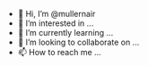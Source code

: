 - 👋 Hi, I’m @mullernair
- 👀 I’m interested in ...
- 🌱 I’m currently learning ...
- 💞️ I’m looking to collaborate on ...
- 📫 How to reach me ...

<!---
mullernair/mullernair is a ✨ special ✨ repository because its `README.md` (this file) appears on your GitHub profile.
You can click the Preview link to take a look at your changes.
--->
